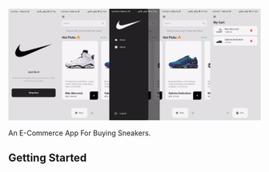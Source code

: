 ![image.jpg](lib/images/github_image.jpg)

An E-Commerce App For Buying Sneakers.

## Getting Started


